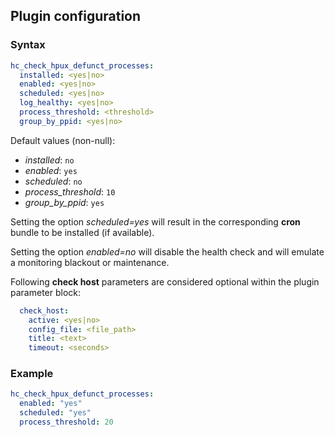## Plugin configuration

### Syntax

```yaml
hc_check_hpux_defunct_processes:
  installed: <yes|no>    
  enabled: <yes|no>
  scheduled: <yes|no>
  log_healthy: <yes|no>
  process_threshold: <threshold>
  group_by_ppid: <yes|no>  
```

Default values (non-null):
* *installed*: `no`
* *enabled*: `yes`
* *scheduled*: `no`
* *process_threshold*: `10`
* *group_by_ppid*: `yes`

Setting the option *scheduled=yes* will result in the corresponding **cron** bundle to be installed (if available).

Setting the option *enabled=no* will disable the health check and will emulate a monitoring blackout or maintenance.

Following **check host** parameters are considered optional within the plugin parameter block:

```yaml
  check_host:
    active: <yes|no>
    config_file: <file_path>
    title: <text>
    timeout: <seconds>
```

### Example

```yaml
hc_check_hpux_defunct_processes:
  enabled: "yes"
  scheduled: "yes"
  process_threshold: 20
```
